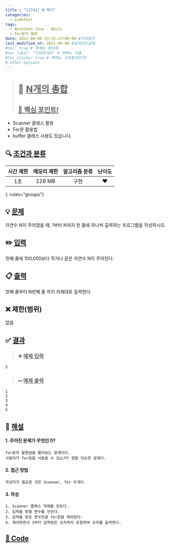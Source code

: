 ```yaml
---
title : "[2741] N 찍기"
categories:
  - Codetest
tags:
  - BackJoon Java - Basic
  - For문의 활용
date: 2021-09-06 23:24:17+09:00 #작성일자
last_modified_at: 2021-09-06 #업데이트날짜.
#toc: true # 퀵메뉴 활성화
#toc_label: "안녕하세요" # 퀵메뉴 이름
#toc_sticky: true # 퀵메뉴 고정할것인지?
# other options
---
```

> # 📜 <u>N개의 총합</u> 
> ## <u>📌 핵심 포인트!</u> 
*  Scanner 클래스 활용
*  For문 활용법
*  buffer 클래스 사용도 있습니다.


## 🔍 <u>조건과 분류</u>

| 시간 제한  | 메모리 제한  |  알고리즘 분류 | 난이도 
|:-------------:|:---------------:|:-----------:|:---------:
| 1초 | 128 MB | 구현 | ❤️ 
{: rules="groups"}

## 💡 <u>문제</u> 
자연수 N이 주어졌을 때, 1부터 N까지 한 줄에 하나씩 출력하는 프로그램을 작성하시오.

## ✏️ <u>입력</u>
첫째 줄에 100,000보다 작거나 같은 자연수 N이 주어진다.

## 📋 <u>출력</u>
첫째 줄부터 N번째 줄 까지 차례대로 출력한다.

## ❌ 제한(범위)
없음

## ✅ <u>결과</u>
> ### ➕ <u>예제 입력</u>
	5
	
> ### ➖ <u>예제 출력</u>
	1
	2
	3
	4
	5

## 💭 <u>해설</u>
#### 1. 주어진 문제가 무엇인가?
	for문의 활용법을 물어보는 문제이다.
	사용자가 for문을 사용할 수 있는가? 정말 단순한 문제다.
	

#### 2. 접근 방법
	작성자가 필요한 것은 Scanner, for 두개다.

#### 3. 작성
	1. Scanner 클래스 객체를 만든다.
	2. 입력을 받을 변수를 만든다.
	3. 입력을 받은 변수만큼 for문을 제어한다.
	4. 제어하면서 1부터 입력받은 숫자까지 포함하여 숫자를 출력한다.
	

## <u>📖 <u>Code</u>
<script src="https://gist.github.com/Cononi/0177f38bf9971da82495e01047431e2f.js"></script>